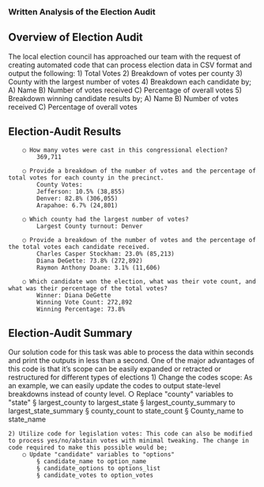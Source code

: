 ### **Written Analysis of the Election Audit**

## **Overview of Election Audit**

The local election council has approached our team with the request of creating automated code that can process election data in CSV format and output the following:
		1) Total Votes
		2) Breakdown of votes per county
		3) County with the largest number of votes
		4) Breakdown each candidate by;
			A) Name B) Number of votes received C) Percentage of overall votes
		5) Breakdown winning candidate results by;
			A) Name B) Number of votes received C) Percentage of overall votes
	
## **Election-Audit Results**
		○ How many votes were cast in this congressional election?
			369,711
			
		○ Provide a breakdown of the number of votes and the percentage of total votes for each county in the precinct.
			County Votes:
			Jefferson: 10.5% (38,855)
			Denver: 82.8% (306,055)
			Arapahoe: 6.7% (24,801)
			
		○ Which county had the largest number of votes?
			Largest County turnout: Denver
			
		○ Provide a breakdown of the number of votes and the percentage of the total votes each candidate received.
			Charles Casper Stockham: 23.0% (85,213)
			Diana DeGette: 73.8% (272,892)
			Raymon Anthony Doane: 3.1% (11,606)
			
		○ Which candidate won the election, what was their vote count, and what was their percentage of the total votes?
			Winner: Diana DeGette
			Winning Vote Count: 272,892
			Winning Percentage: 73.8%
			
		
## **Election-Audit Summary**

Our solution code for this task was able to process the data within seconds and print the outputs in less than a second.
One of the major advantages of this code is that it’s scope can be easily expanded or retracted or restructured for different types of elections
	1) Change the codes scope: As an example, we can easily update the codes to output state-level breakdowns instead of county level.
		○ Replace "county" variables to "state"
			§ largest_county to largest_state
			§ largest_county_summary to largest_state_summary
			§ county_count to state_count
			§ County_name to state_name
	
	2) Utilize code for legislation votes: This code can also be modified to process yes/no/abstain votes with minimal tweaking. The change in code required to make this possible would be;
		○ Update "candidate" variables to "options"
			§ candidate_name to option_name
			§ candidate_options to options_list
			§ candidate_votes to option_votes
